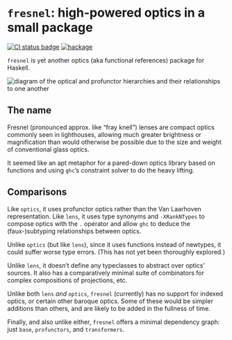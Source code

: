 # `fresnel`: high-powered optics in a small package

[![CI status badge](https://github.com/robrix/fresnel/actions/workflows/ci.yml/badge.svg)][CI status] [![hackage](https://img.shields.io/hackage/v/fresnel.svg?color=blue&style=popout)][hackage]

`fresnel` is yet another optics (aka functional references) package for Haskell.

[CI status]: https://github.com/robrix/fresnel/actions
[hackage]: http://hackage.haskell.org/package/fresnel


![diagram of the optical and profunctor hierarchies and their relationships to one another](https://raw.githubusercontent.com/robrix/fresnel/377644ad5709845244046395f2a9c0303624f691/docs/optics.svg)


## The name

Fresnel (pronounced approx. like “fray knell”) lenses are compact optics commonly seen in lighthouses, allowing much greater brightness or magnification than would otherwise be possible due to the size and weight of conventional glass optics.

It seemed like an apt metaphor for a pared-down optics library based on functions and using `ghc`’s constraint solver to do the heavy lifting.


## Comparisons

Like `optics`, it uses profunctor optics rather than the Van Laarhoven representation. Like `lens`, it uses type synonyms and `-XRankNTypes` to compose optics with the `.` operator and allow `ghc` to deduce the (faux-)subtyping relationships between optics.

Unlike `optics` (but like `lens`), since it uses functions instead of newtypes, it could suffer worse type errors. (This has not yet been thoroughly explored.)

Unlike `lens`, it doesn’t define any typeclasses to abstract over optics’ sources. It also has a comparatively minimal suite of combinators for complex compositions of projections, etc.

Unlike both `lens` _and_ `optics`, `fresnel` (currently) has no support for indexed optics, or certain other baroque optics. Some of these would be simpler additions than others, and are likely to be added in the fullness of time.

Finally, and also unlike either, `fresnel` offers a minimal dependency graph: just `base`, `profunctors`, and `transformers`.
